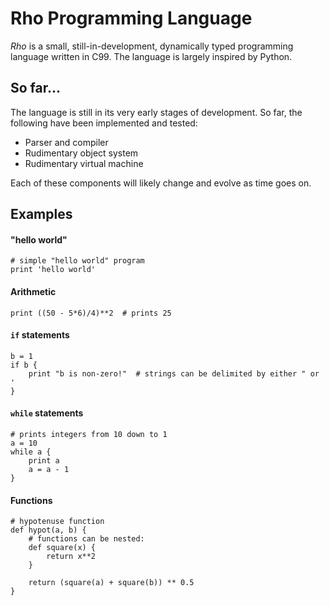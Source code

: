 Rho Programming Language
========================

*Rho* is a small, still-in-development, dynamically typed programming language written in C99. The language is largely inspired by Python.

So far...
---------

The language is still in its very early stages of development. So far, the following have been implemented and tested:

- Parser and compiler
- Rudimentary object system
- Rudimentary virtual machine

Each of these components will likely change and evolve as time goes on.

Examples
--------

#### "hello world"

    # simple "hello world" program
    print 'hello world'

#### Arithmetic

    print ((50 - 5*6)/4)**2  # prints 25

#### `if` statements

    b = 1
    if b {
    	print "b is non-zero!"  # strings can be delimited by either " or '
	}
	
#### `while` statements

    # prints integers from 10 down to 1
    a = 10
    while a {
	    print a
	    a = a - 1
    }
    
#### Functions

    # hypotenuse function
    def hypot(a, b) {
        # functions can be nested:
        def square(x) {
            return x**2
        }
        
        return (square(a) + square(b)) ** 0.5
    }
